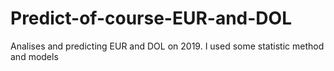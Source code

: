 # Predict-of-course-EUR-and-DOL

Analises and predicting EUR and DOL on 2019. I used some statistic method and models
